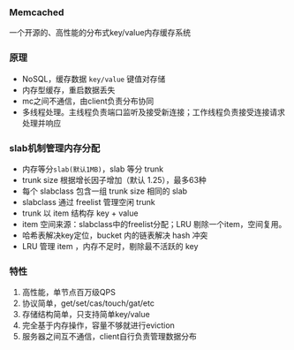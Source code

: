 ### Memcached

一个开源的、高性能的分布式key/value内存缓存系统

### 原理

- NoSQL，缓存数据 `key/value` 键值对存储
- 内存型缓存，重启数据丢失
- mc之间不通信，由client负责分布协同
- 多线程处理。主线程负责端口监听及接受新连接；工作线程负责接受连接请求处理并响应

### slab机制管理内存分配

- 内存等分`slab(默认1MB)`，slab 等分 trunk
- trunk size 根据增长因子增加（默认 1.25），最多63种
- 每个 slabclass 包含一组 trunk size 相同的 slab
- slabclass 通过 freelist 管理空闲 trunk
- trunk 以 item 结构存 key + value
- item 空间来源：slabclass中的freelist分配；LRU 剔除一个item，空间复用。
- 哈希表解决key定位，bucket 内的链表解决 hash 冲突
- LRU 管理 item ，内存不足时，剔除最不活跃的 key

### 特性

1. 高性能，单节点百万级QPS
2. 协议简单，get/set/cas/touch/gat/etc
3. 存储结构简单，只支持简单key/value
4. 完全基于内存操作，容量不够就进行eviction
5. 服务器之间互不通信，client自行负责管理数据分布

